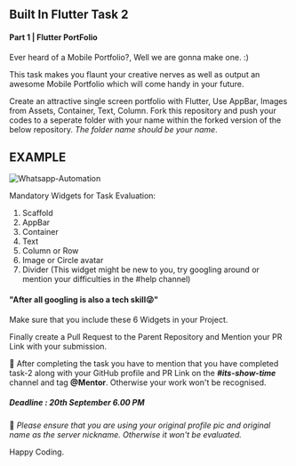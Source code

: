 ## Built In Flutter Task 2

#### Part 1 | Flutter PortFolio

Ever heard of a Mobile Portfolio?, Well we are gonna make one. :)

This task makes you flaunt your creative nerves as well as output an awesome Mobile Portfolio which will come handy in your future.

Create an attractive single screen portfolio with Flutter,
Use AppBar, Images from Assets, Container, Text, Column.
Fork this repository and push your codes to a seperate folder with your name within the forked version of the below repository. *The folder name should be your name*.

## EXAMPLE
![Whatsapp-Automation](https://media.discordapp.net/attachments/885514375589412934/888085857704243230/IMG-20210916-WA0119.jpg?width=336&height=644)

Mandatory Widgets for Task Evaluation:
1. Scaffold
2. AppBar
3. Container
4. Text
5. Column or Row
6. Image or Circle avatar
7. Divider (This widget might be new to you, try googling around or mention your difficulties in the #help channel)
#### "After all googling is also a tech skill😜"


Make sure that you include these 6 Widgets in your Project.

Finally create a Pull Request to the Parent Repository and Mention your PR Link with your submission.

:checkered_flag: After completing the task you have to mention that you have completed task-2 along with your GitHub profile and PR Link on the ***#its-show-time*** channel and tag **@Mentor**. Otherwise your work won't be recognised.

##### Deadline : 20th September 6.00 PM

:round_pushpin: *Please ensure that you are using your original profile pic and original name as the server nickname. Otherwise it won't be evaluated.*

Happy Coding.
